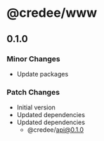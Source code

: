 # @credee/www

## 0.1.0

### Minor Changes

- Update packages

### Patch Changes

- Initial version
- Updated dependencies
- Updated dependencies
  - @credee/api@0.1.0
